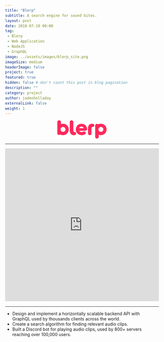 ```yaml
---
title: "Blerp"
subtitle: A search engine for sound bites.
layout: post
date: 2018-07-10 00:00
tag:
 - Blerp
 - Web Application
 - NodeJS
 - GraphQL
image: ../assets/images/blerp_site.png
imageSize: medium
headerImage: false
project: true
featured: true
hidden: false # don't count this post in blog pagination
description: ""
category: project
author: jadenholladay
externalLink: false
weight: 1
---
```

<center><a href='https://blerp.com/'><img src='../assets/images/blerp_logo.png' height='60'></a></center>

---

<center><iframe width="100%" height="500" src="https://www.blerp.com" frameborder="0" allowfullscreen></iframe></center>

---
* Design and implement a horizontally scalable backend API with GraphQL used by thousands
clients across the world.
* Create a search algorithm for finding relevant audio clips.
* Built a Discord bot for playing audio clips, used by 800+ servers reaching over 100,000 users.
